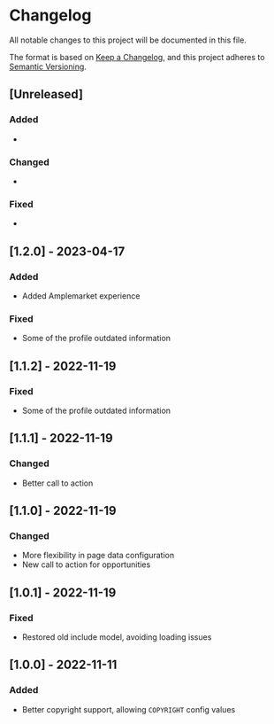 # Changelog

All notable changes to this project will be documented in this file.

The format is based on [Keep a Changelog](https://keepachangelog.com/en/1.0.0/),
and this project adheres to [Semantic Versioning](https://semver.org/spec/v2.0.0.html).

## [Unreleased]

### Added

*

### Changed

*

### Fixed

*

## [1.2.0] - 2023-04-17

### Added

* Added Amplemarket experience

### Fixed

* Some of the profile outdated information

## [1.1.2] - 2022-11-19

### Fixed

* Some of the profile outdated information

## [1.1.1] - 2022-11-19

### Changed

* Better call to action

## [1.1.0] - 2022-11-19

### Changed

* More flexibility in page data configuration
* New call to action for opportunities

## [1.0.1] - 2022-11-19

### Fixed

* Restored old include model, avoiding loading issues

## [1.0.0] - 2022-11-11

### Added

* Better copyright support, allowing `COPYRIGHT` config values
